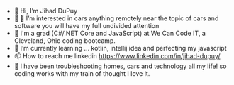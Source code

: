 - 👋 Hi, I’m Jihad DuPuy
- 👀 🚗 I’m interested in cars anything remotely near the topic of cars and software you will have my full undivided attention 
-  💾 I'm a grad (C#/.NET Core and JavaScript) at We Can Code IT, a Cleveland, Ohio coding bootcamp.
- 🌱 I’m currently learning ... kotlin, intellij idea and perfecting my javascript 
-  📫 How to reach me linkedin https://www.linkedin.com/in/jihad-dupuy/
- 🔨 I have been troubleshooting homes, cars and technology all my life! so coding works with my train of thought I love it.
